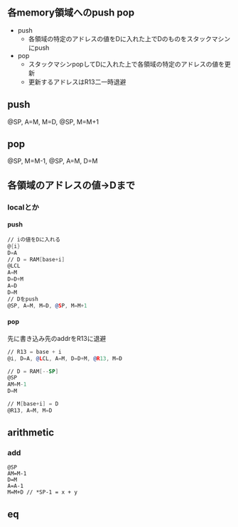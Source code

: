 ## 各memory領域へのpush pop
- push
    - 各領域の特定のアドレスの値をDに入れた上でDのものをスタックマシンにpush
- pop
    - スタックマシンpopしてDに入れた上で各領域の特定のアドレスの値を更新
    - 更新するアドレスはR13二一時退避

## push
@SP, A=M, M=D, @SP, M=M+1

## pop
@SP, M=M-1, @SP, A=M, D=M

## 各領域のアドレスの値→Dまで
### localとか
#### push
```asm
// iの値をDに入れる
@{i}
D=A
// D = RAM[base+i]
@LCL
A=M
D=D+M
A=D
D=M
// Dをpush
@SP, A=M, M=D, @SP, M=M+1
```

#### pop

先に書き込み先のaddrをR13に退避
```asm
// R13 = base + i
@i, D=A, @LCL, A=M, D=D+M, @R13, M=D

// D = RAM[--SP]
@SP
AM=M-1
D=M

// M[base+i] = D
@R13, A=M, M=D
```

## arithmetic

### add
```
@SP
AM=M-1
D=M
A=A-1
M=M+D // *SP-1 = x + y
```

## eq
